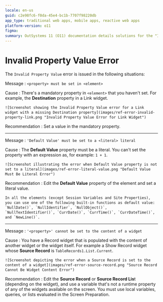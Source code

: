 ```yaml
---
locale: en-us
guid: c2e98fc6-f0da-45e4-bc1b-7707f98220db
app_type: traditional web apps, mobile apps, reactive web apps
platform-version: o11
figma:
summary: OutSystems 11 (O11) documentation details solutions for the "Invalid Property Value" error, including setting mandatory properties and using literals.
---
```

# Invalid Property Value Error

The `Invalid Property Value` error is issued in the following situations:

Message
:   `<property> must be set in <element>`
  
Cause
:   There's a mandatory property in `<element>` that you haven't set. For example, the **Destination** property in a Link widget.

    ![Screenshot showing the Invalid Property Value error for a Link widget with a missing Destination property](images/ref-error-invalid-property-link.png "Invalid Property Value Error for Link Widget")

Recommendation
:   Set a value in the mandatory property.

---

Message
:   `'Default Value' must be set to a <literal> literal`

Cause
:   The **Default Value** property must be a literal. You can't set the property with an expression as, for example: `1 + 1`.

    ![Screenshot illustrating the error when Default Value property is not set to a literal](images/ref-error-literal-value.png "Default Value Must Be Literal Error")

Recommendation
:   Edit the **Default Value** property of the element and set a literal value.

    In all the elements (except Session Variables and Site Properties), you can use one of the following built-in functions as default value: `NullDate()`, `NullIdentifier`, `NullObject()`, `NullTextIdentifier()`, `CurrDate()`, `CurrTime()`, `CurrDateTime()`, and `NewLine()`.

---

Message
:   `'<property>' cannot be set to the content of a widget`
  
Cause
:   You have a Record widget that is populated with the content of another widget or the widget itself. For example a Show Record widget whose **Source Record** is `TableRecords1.List.Current`.

    ![Screenshot depicting the error when a Source Record is set to the content of a widget](images/ref-error-source-record.png "Source Record Cannot Be Widget Content Error")

Recommendation
:   Edit the **Source Record** or **Source Record Lis**t (depending on the widget), and use a variable that's not a runtime property of any of the widgets available on the screen. You must use local variables, queries, or lists evaluated in the Screen Preparation.
